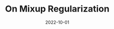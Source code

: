 ---
title: "On Mixup Regularization"
collection: publications
permalink: /publications/2022-10-01-On-Mixup-Regularization
date: 2022-10-01
paperurl: 'http://jmlr.org/papers/v23/20-1385.html'
citation: 'L.&nbsp;Carratino, M.&nbsp;Cissé, R.&nbsp;Jenatton, &amp; J.-P. Vert.
On mixup regularization.
<em>J. Mach. Learn. Res.</em>, 23(325):1–31, 2022.'
---